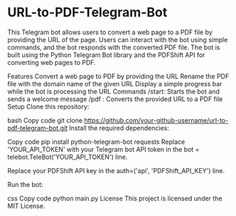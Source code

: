 # URL-to-PDF-Telegram-Bot

This Telegram bot allows users to convert a web page to a PDF file by providing the URL of the page. Users can interact with the bot using simple commands, and the bot responds with the converted PDF file. The bot is built using the Python Telegram Bot library and the PDFShift API for converting web pages to PDF.

Features
Convert a web page to PDF by providing the URL
Rename the PDF file with the domain name of the given URL
Display a simple progress bar while the bot is processing the URL
Commands
/start: Starts the bot and sends a welcome message
/pdf <url>: Converts the provided URL to a PDF file
Setup
Clone this repository:

bash
Copy code
git clone https://github.com/your-github-username/url-to-pdf-telegram-bot.git
Install the required dependencies:

Copy code
pip install python-telegram-bot requests
Replace 'YOUR_API_TOKEN' with your Telegram bot API token in the bot = telebot.TeleBot('YOUR_API_TOKEN') line.

Replace  your PDFShift API key in the auth=('api', 'PDFShift_API_KEY') line.

Run the bot:

css
Copy code
python main.py
License
This project is licensed under the MIT License.
